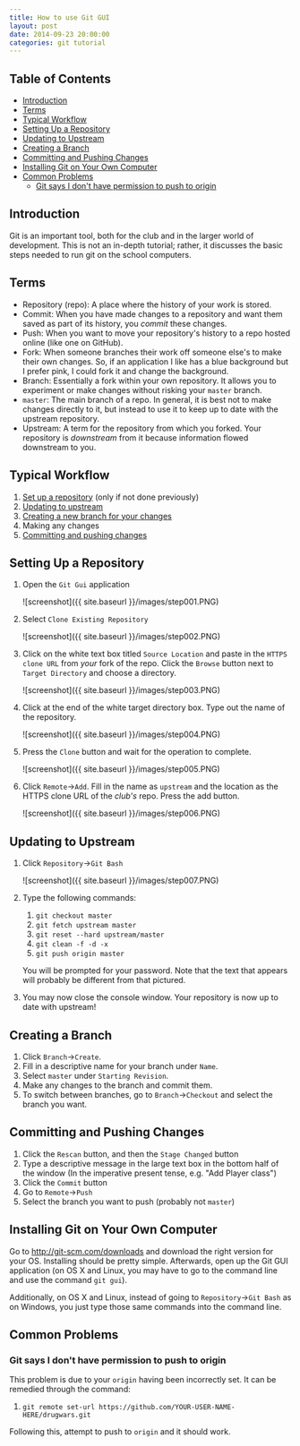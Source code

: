 ```yaml
---
title: How to use Git GUI
layout: post
date: 2014-09-23 20:00:00
categories: git tutorial
---
```


## Table of Contents

* [Introduction](#introduction)
* [Terms](#terms)
* [Typical Workflow](#typical-workflow)
* [Setting Up a Repository](#setting-up-a-repository)
* [Updating to Upstream](#updating-to-upstream)
* [Creating a Branch](#creating-a-branch)
* [Committing and Pushing Changes](#committing-and-pushing-changes)
* [Installing Git on Your Own Computer](#installing-git-on-your-own-computer)
* [Common Problems](#common-problems)
    * [Git says I don't have permission to push to origin](git-says-i-don't-have-permission-to-push-to-origin)

## Introduction

Git is an important tool, both for the club and in the larger world of development. This is not an in-depth tutorial; rather, it discusses the basic steps needed to run git on the school computers.

## Terms
* Repository (repo): A place where the history of your work is stored.
* Commit: When you have made changes to a repository and want them saved as part of its history, you *commit* these changes.
* Push: When you want to move your repository's history to a repo hosted online (like one on GitHub).
* Fork: When someone branches their work off someone else's to make their own changes. So, if an application I like has a blue background but I prefer pink, I could fork it and change the background.
* Branch: Essentially a fork within your own repository. It allows you to experiment or make changes without risking your `master` branch.
* `master`: The main branch of a repo. In general, it is best not to make changes directly to it, but instead to use it to keep up to date with the upstream repository.
* Upstream: A term for the repository from which you forked. Your repository is *downstream* from it because information flowed downstream to you.

## Typical Workflow

1. [Set up a repository](#setting-up-a-repository) (only if not done previously)
2. [Updating to upstream](#updating-to-upstream)
3. [Creating a new branch for your changes](#creating-a-branch)
4. Making any changes
5. [Committing and pushing changes](#committing-and-pushing-changes)


## Setting Up a Repository

1. Open the `Git Gui` application

    ![screenshot]({{ site.baseurl }}/images/step001.PNG)

2. Select `Clone Existing Repository`

    ![screenshot]({{ site.baseurl }}/images/step002.PNG)

3. Click on the white text box titled `Source Location` and paste in the `HTTPS clone URL` from *your* fork of the repo. Click the `Browse` button next to `Target Directory` and choose a directory.

    ![screenshot]({{ site.baseurl }}/images/step003.PNG)

4. Click at the end of the white target directory box. Type out the name of the repository.

    ![screenshot]({{ site.baseurl }}/images/step004.PNG)

5. Press the `Clone` button and wait for the operation to complete.

    ![screenshot]({{ site.baseurl }}/images/step005.PNG)

6. Click `Remote`&rarr;`Add`. Fill in the name as `upstream` and the location as the HTTPS clone URL of the *club's* repo. Press the add button.

    ![screenshot]({{ site.baseurl }}/images/step006.PNG)

## Updating to Upstream

1. Click `Repository`&rarr;`Git Bash`

    ![screenshot]({{ site.baseurl }}/images/step007.PNG)

2. Type the following commands:

    1. `git checkout master`
    2. `git fetch upstream master`
    3. `git reset --hard upstream/master`
    4. `git clean -f -d -x`
    5. `git push origin master`
    
    You will be prompted for your password. Note that the text that appears will probably be different from that pictured.

    <!--![screenshot]({{ site.baseurl }}/images/step008.PNG)-->

3. You may now close the console window. Your repository is now up to date with upstream!

## Creating a Branch

1. Click `Branch`&rarr;`Create`.
2. Fill in a descriptive name for your branch under `Name`.
3. Select `master` under `Starting Revision`.
4. Make any changes to the branch and commit them.
5. To switch between branches, go to `Branch`&rarr;`Checkout` and select the branch you want.

## Committing and Pushing Changes

1. Click the `Rescan` button, and then the `Stage Changed` button
2. Type a descriptive message in the large text box in the bottom half of the window (In the imperative present tense, e.g. "Add Player class")
3. Click the `Commit` button
4. Go to `Remote`&rarr;`Push`
5. Select the branch you want to push (probably not `master`)

## Installing Git on Your Own Computer

Go to http://git-scm.com/downloads and download the right version for your OS. Installing should be pretty simple. Afterwards, open up the Git GUI application (on OS X and Linux, you may have to go to the command line and use the command `git gui`).

Additionally, on OS X and Linux, instead of going to `Repository`&rarr;`Git Bash` as on Windows, you just type those same commands into the command line.

## Common Problems

### Git says I don't have permission to push to origin

This problem is due to your `origin` having been incorrectly set. It can be remedied through the command:

1. `git remote set-url https://github.com/YOUR-USER-NAME-HERE/drugwars.git`

Following this, attempt to push to `origin` and it should work.
